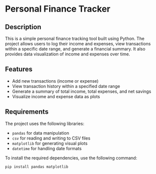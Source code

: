 # Personal Finance Tracker

## Description
This is a simple personal finance tracking tool built using Python. The project allows users to log their income and expenses, view transactions within a specific date range, and generate a financial summary. It also provides data visualization of income and expenses over time.

## Features
- Add new transactions (income or expense)
- View transaction history within a specified date range
- Generate a summary of total income, total expenses, and net savings
- Visualize income and expense data as plots

## Requirements
The project uses the following libraries:
- `pandas` for data manipulation
- `csv` for reading and writing to CSV files
- `matplotlib` for generating visual plots
- `datetime` for handling date formats

To install the required dependencies, use the following command:
```bash
pip install pandas matplotlib
